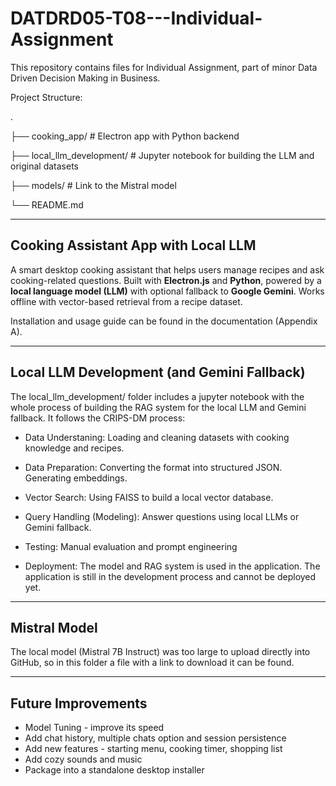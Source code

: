 # DATDRD05-T08---Individual-Assignment
This repository contains files for Individual Assignment, part of minor Data Driven Decision Making in Business.

Project Structure:

.

├── cooking_app/ # Electron app with Python backend


├── local_llm_development/ # Jupyter notebook for building the LLM and original datasets

├── models/ # Link to the Mistral model

└── README.md

---

## Cooking Assistant App with Local LLM
A smart desktop cooking assistant that helps users manage recipes and ask cooking-related questions. Built with **Electron.js** and **Python**, powered by a **local language model (LLM)** with optional fallback to **Google Gemini**. Works offline with vector-based retrieval from a recipe dataset. 

Installation and usage guide can be found in the documentation (Appendix A). 

---
## Local LLM Development (and Gemini Fallback)
The local_llm_development/ folder includes a jupyter notebook with the whole process of building the RAG system for the local LLM and Gemini fallback. It follows the CRIPS-DM process:

- Data Understaning: Loading and cleaning datasets with cooking knowledge and recipes.

- Data Preparation: Converting the format into structured JSON. Generating embeddings.

- Vector Search: Using FAISS to build a local vector database.

- Query Handling (Modeling): Answer questions using local LLMs or Gemini fallback.

- Testing: Manual evaluation and prompt engineering

- Deployment: The model and RAG system is used in the application. The application is still in the development process and cannot be deployed yet.

---
## Mistral Model
The local model (Mistral 7B Instruct) was too large to upload directly into GitHub, so in this folder a file with a link to download it can be found.

---
## Future Improvements
- Model Tuning - improve its speed
- Add chat history, multiple chats option and session persistence
- Add new features - starting menu, cooking timer, shopping list
- Add cozy sounds and music
- Package into a standalone desktop installer

